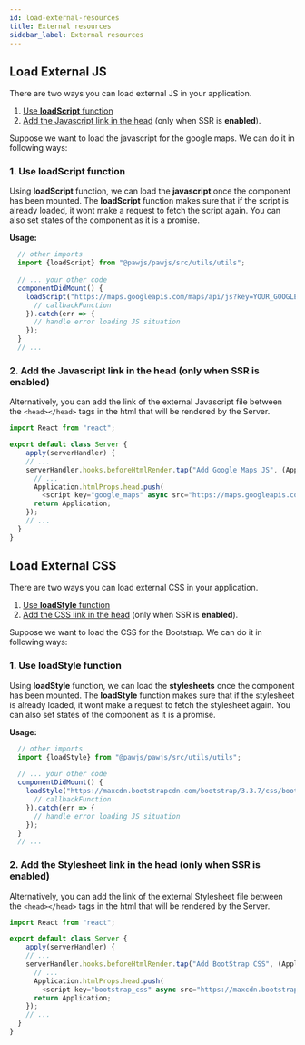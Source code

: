```yaml
---
id: load-external-resources
title: External resources
sidebar_label: External resources
---
```


## Load External JS

There are two ways you can load external JS in your application. 
   1. [Use **loadScript** function](#1-use-loadscript-function)
   2. [Add the Javascript link in the head](#2-add-the-javascript-link-in-the-head-only-when-ssr-is-enabled) (only when SSR is **enabled**).

Suppose we want to load the javascript for the google maps. We can do it in following ways:
 
### 1. Use loadScript function
  Using **loadScript** function, we can load the **javascript** once the component has been mounted. The **loadScript** function 
  makes sure that if the script is already loaded, it wont make a request to fetch the script again. You can also set states
  of the component as it is a promise.  
  
**Usage:**  
```javascript
  // other imports
  import {loadScript} from "@pawjs/pawjs/src/utils/utils";
  
  // ... your other code
  componentDidMount() {
    loadScript("https://maps.googleapis.com/maps/api/js?key=YOUR_GOOGLEMAPS_APIKEY&ver=4.9.4").then((res) => {
      // callbackFunction
    }).catch(err => {
      // handle error loading JS situation
    });
  }
  // ...
```

### 2. Add the Javascript link in the head (only when SSR is enabled)
  Alternatively, you can add the link of the external Javascript file between the `<head></head>` tags in the html 
  that will be rendered by the Server.

```javascript
import React from "react";

export default class Server {
    apply(serverHandler) {
    // ...
    serverHandler.hooks.beforeHtmlRender.tap("Add Google Maps JS", (Application) => {
      // ...
      Application.htmlProps.head.push(
        <script key="google_maps" async src="https://maps.googleapis.com/maps/api/js?key=YOUR_GOOGLEMAPS_APIKEY&ver=4.9.4"/>);
      return Application;
    });
    // ...
  }
}
```

## Load External CSS

There are two ways you can load external CSS in your application. 
   1. [Use **loadStyle** function](#1-use-loadstyle-function)
   2. [Add the CSS link in the head](#2-add-the-stylesheet-link-in-the-head-only-when-ssr-is-enabled) (only when SSR is **enabled**).

Suppose we want to load the CSS for the Bootstrap. We can do it in following ways:
 
### 1. Use loadStyle function
  Using **loadStyle** function, we can load the **stylesheets** once the component has been mounted. The **loadStyle** function 
    makes sure that if the stylesheet is already loaded, it wont make a request to fetch the stylesheet again. You can also set states
    of the component as it is a promise.
 
**Usage:**  
```javascript
  // other imports
  import {loadStyle} from "@pawjs/pawjs/src/utils/utils";
  
  // ... your other code
  componentDidMount() {
    loadStyle("https://maxcdn.bootstrapcdn.com/bootstrap/3.3.7/css/bootstrap.min.css").then((res) => {
      // callbackFunction
    }).catch(err => {
      // handle error loading JS situation
    });
  }
  // ...
```

### 2. Add the Stylesheet link in the head (only when SSR is enabled)
  Alternatively, you can add the link of the external Stylesheet file between the `<head></head>` tags in the html 
    that will be rendered by the Server.

```javascript
import React from "react";

export default class Server {
    apply(serverHandler) {
    // ...
    serverHandler.hooks.beforeHtmlRender.tap("Add BootStrap CSS", (Application) => {
      // ...
      Application.htmlProps.head.push(
        <script key="bootstrap_css" async src="https://maxcdn.bootstrapcdn.com/bootstrap/3.3.7/css/bootstrap.min.css"/>);
      return Application;
    });
    // ...
  }
}
```


<div class="custom-slant"></div>  
